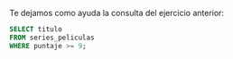 Te dejamos como ayuda la consulta del ejercicio anterior:

```sql
SELECT titulo
FROM series_peliculas 
WHERE puntaje >= 9;
```